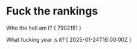 # Fuck the rankings

Who the hell am I?
{ 7902151 }

What fucking year is it?
[ 2025-01-24T16:00:00Z ]

